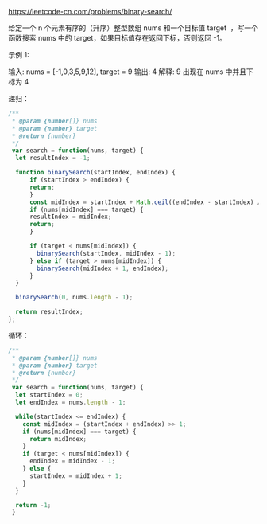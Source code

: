 https://leetcode-cn.com/problems/binary-search/

给定一个 n 个元素有序的（升序）整型数组 nums 和一个目标值 target  ，写一个函数搜索 nums 中的 target，如果目标值存在返回下标，否则返回 -1。


示例 1:

输入: nums = [-1,0,3,5,9,12], target = 9
输出: 4
解释: 9 出现在 nums 中并且下标为 4

递归：
```js
/**
 * @param {number[]} nums
 * @param {number} target
 * @return {number}
 */
 var search = function(nums, target) {
  let resultIndex = -1;

  function binarySearch(startIndex, endIndex) {
      if (startIndex > endIndex) {
      return;
      }
      const midIndex = startIndex + Math.ceil((endIndex - startIndex) / 2);
      if (nums[midIndex] === target) {
      resultIndex = midIndex;
      return;
      }

      if (target < nums[midIndex]) {
        binarySearch(startIndex, midIndex - 1);
      } else if (target > nums[midIndex]) {
        binarySearch(midIndex + 1, endIndex);
      }
  }

  binarySearch(0, nums.length - 1);

  return resultIndex;
};
```

循环：
```js
/**
 * @param {number[]} nums
 * @param {number} target
 * @return {number}
 */
 var search = function(nums, target) {
  let startIndex = 0;
  let endIndex = nums.length - 1;

  while(startIndex <= endIndex) {
    const midIndex = (startIndex + endIndex) >> 1;
    if (nums[midIndex] === target) {
      return midIndex;
    }
    if (target < nums[midIndex]) {
      endIndex = midIndex - 1;
    } else {
      startIndex = midIndex + 1;
    }
  }

  return -1;
 }
```
